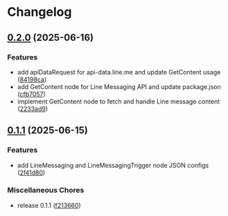 # Changelog

## [0.2.0](https://github.com/elct9620/n8n-nodes-line-messaging/compare/v0.1.1...v0.2.0) (2025-06-16)


### Features

* add apiDataRequest for api-data.line.me and update GetContent usage ([84198ca](https://github.com/elct9620/n8n-nodes-line-messaging/commit/84198cac5b8cf364a40dc424ba212c7de4d7dc60))
* add GetContent node for Line Messaging API and update package.json ([cfb7057](https://github.com/elct9620/n8n-nodes-line-messaging/commit/cfb70572fe8b432f5502ad28e16d462db6fbd746))
* implement GetContent node to fetch and handle Line message content ([2233ad9](https://github.com/elct9620/n8n-nodes-line-messaging/commit/2233ad9c6b8131d34f9e1500a7975ed0200f9a40))

## [0.1.1](https://github.com/elct9620/n8n-nodes-line-messaging/compare/v0.1.0...v0.1.1) (2025-06-15)


### Features

* add LineMessaging and LineMessagingTrigger node JSON configs ([2f41d80](https://github.com/elct9620/n8n-nodes-line-messaging/commit/2f41d80296b9d0b0bf6a067c64cc2516e27dde9b))


### Miscellaneous Chores

* release 0.1.1 ([f213660](https://github.com/elct9620/n8n-nodes-line-messaging/commit/f2136607d56d569d4f371c34297a07bbdcf45406))
